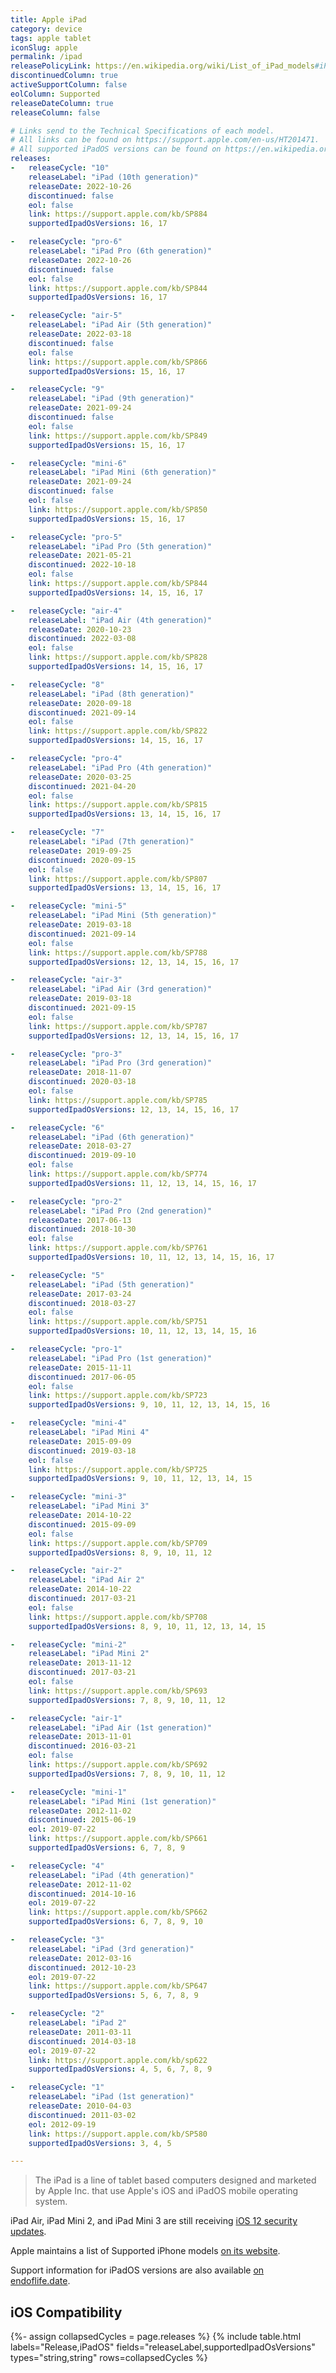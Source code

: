 ```yaml
---
title: Apple iPad
category: device
tags: apple tablet
iconSlug: apple
permalink: /ipad
releasePolicyLink: https://en.wikipedia.org/wiki/List_of_iPad_models#iPad
discontinuedColumn: true
activeSupportColumn: false
eolColumn: Supported
releaseDateColumn: true
releaseColumn: false

# Links send to the Technical Specifications of each model.
# All links can be found on https://support.apple.com/en-us/HT201471.
# All supported iPadOS versions can be found on https://en.wikipedia.org/wiki/List_of_iPad_models#iPad.
releases:
-   releaseCycle: "10"
    releaseLabel: "iPad (10th generation)"
    releaseDate: 2022-10-26
    discontinued: false
    eol: false
    link: https://support.apple.com/kb/SP884
    supportedIpadOsVersions: 16, 17

-   releaseCycle: "pro-6"
    releaseLabel: "iPad Pro (6th generation)"
    releaseDate: 2022-10-26
    discontinued: false
    eol: false
    link: https://support.apple.com/kb/SP844
    supportedIpadOsVersions: 16, 17

-   releaseCycle: "air-5"
    releaseLabel: "iPad Air (5th generation)"
    releaseDate: 2022-03-18
    discontinued: false
    eol: false
    link: https://support.apple.com/kb/SP866
    supportedIpadOsVersions: 15, 16, 17

-   releaseCycle: "9"
    releaseLabel: "iPad (9th generation)"
    releaseDate: 2021-09-24
    discontinued: false
    eol: false
    link: https://support.apple.com/kb/SP849
    supportedIpadOsVersions: 15, 16, 17

-   releaseCycle: "mini-6"
    releaseLabel: "iPad Mini (6th generation)"
    releaseDate: 2021-09-24
    discontinued: false
    eol: false
    link: https://support.apple.com/kb/SP850
    supportedIpadOsVersions: 15, 16, 17

-   releaseCycle: "pro-5"
    releaseLabel: "iPad Pro (5th generation)"
    releaseDate: 2021-05-21
    discontinued: 2022-10-18
    eol: false
    link: https://support.apple.com/kb/SP844
    supportedIpadOsVersions: 14, 15, 16, 17

-   releaseCycle: "air-4"
    releaseLabel: "iPad Air (4th generation)"
    releaseDate: 2020-10-23
    discontinued: 2022-03-08
    eol: false
    link: https://support.apple.com/kb/SP828
    supportedIpadOsVersions: 14, 15, 16, 17

-   releaseCycle: "8"
    releaseLabel: "iPad (8th generation)"
    releaseDate: 2020-09-18
    discontinued: 2021-09-14
    eol: false
    link: https://support.apple.com/kb/SP822
    supportedIpadOsVersions: 14, 15, 16, 17

-   releaseCycle: "pro-4"
    releaseLabel: "iPad Pro (4th generation)"
    releaseDate: 2020-03-25
    discontinued: 2021-04-20
    eol: false
    link: https://support.apple.com/kb/SP815
    supportedIpadOsVersions: 13, 14, 15, 16, 17

-   releaseCycle: "7"
    releaseLabel: "iPad (7th generation)"
    releaseDate: 2019-09-25
    discontinued: 2020-09-15
    eol: false
    link: https://support.apple.com/kb/SP807
    supportedIpadOsVersions: 13, 14, 15, 16, 17

-   releaseCycle: "mini-5"
    releaseLabel: "iPad Mini (5th generation)"
    releaseDate: 2019-03-18
    discontinued: 2021-09-14
    eol: false
    link: https://support.apple.com/kb/SP788
    supportedIpadOsVersions: 12, 13, 14, 15, 16, 17

-   releaseCycle: "air-3"
    releaseLabel: "iPad Air (3rd generation)"
    releaseDate: 2019-03-18
    discontinued: 2021-09-15
    eol: false
    link: https://support.apple.com/kb/SP787
    supportedIpadOsVersions: 12, 13, 14, 15, 16, 17

-   releaseCycle: "pro-3"
    releaseLabel: "iPad Pro (3rd generation)"
    releaseDate: 2018-11-07
    discontinued: 2020-03-18
    eol: false
    link: https://support.apple.com/kb/SP785
    supportedIpadOsVersions: 12, 13, 14, 15, 16, 17

-   releaseCycle: "6"
    releaseLabel: "iPad (6th generation)"
    releaseDate: 2018-03-27
    discontinued: 2019-09-10
    eol: false
    link: https://support.apple.com/kb/SP774
    supportedIpadOsVersions: 11, 12, 13, 14, 15, 16, 17

-   releaseCycle: "pro-2"
    releaseLabel: "iPad Pro (2nd generation)"
    releaseDate: 2017-06-13
    discontinued: 2018-10-30
    eol: false
    link: https://support.apple.com/kb/SP761
    supportedIpadOsVersions: 10, 11, 12, 13, 14, 15, 16, 17

-   releaseCycle: "5"
    releaseLabel: "iPad (5th generation)"
    releaseDate: 2017-03-24
    discontinued: 2018-03-27
    eol: false
    link: https://support.apple.com/kb/SP751
    supportedIpadOsVersions: 10, 11, 12, 13, 14, 15, 16

-   releaseCycle: "pro-1"
    releaseLabel: "iPad Pro (1st generation)"
    releaseDate: 2015-11-11
    discontinued: 2017-06-05
    eol: false
    link: https://support.apple.com/kb/SP723
    supportedIpadOsVersions: 9, 10, 11, 12, 13, 14, 15, 16

-   releaseCycle: "mini-4"
    releaseLabel: "iPad Mini 4"
    releaseDate: 2015-09-09
    discontinued: 2019-03-18
    eol: false
    link: https://support.apple.com/kb/SP725
    supportedIpadOsVersions: 9, 10, 11, 12, 13, 14, 15

-   releaseCycle: "mini-3"
    releaseLabel: "iPad Mini 3"
    releaseDate: 2014-10-22
    discontinued: 2015-09-09
    eol: false
    link: https://support.apple.com/kb/SP709
    supportedIpadOsVersions: 8, 9, 10, 11, 12

-   releaseCycle: "air-2"
    releaseLabel: "iPad Air 2"
    releaseDate: 2014-10-22
    discontinued: 2017-03-21
    eol: false
    link: https://support.apple.com/kb/SP708
    supportedIpadOsVersions: 8, 9, 10, 11, 12, 13, 14, 15

-   releaseCycle: "mini-2"
    releaseLabel: "iPad Mini 2"
    releaseDate: 2013-11-12
    discontinued: 2017-03-21
    eol: false
    link: https://support.apple.com/kb/SP693
    supportedIpadOsVersions: 7, 8, 9, 10, 11, 12

-   releaseCycle: "air-1"
    releaseLabel: "iPad Air (1st generation)"
    releaseDate: 2013-11-01
    discontinued: 2016-03-21
    eol: false
    link: https://support.apple.com/kb/SP692
    supportedIpadOsVersions: 7, 8, 9, 10, 11, 12

-   releaseCycle: "mini-1"
    releaseLabel: "iPad Mini (1st generation)"
    releaseDate: 2012-11-02
    discontinued: 2015-06-19
    eol: 2019-07-22
    link: https://support.apple.com/kb/SP661
    supportedIpadOsVersions: 6, 7, 8, 9

-   releaseCycle: "4"
    releaseLabel: "iPad (4th generation)"
    releaseDate: 2012-11-02
    discontinued: 2014-10-16
    eol: 2019-07-22
    link: https://support.apple.com/kb/SP662
    supportedIpadOsVersions: 6, 7, 8, 9, 10

-   releaseCycle: "3"
    releaseLabel: "iPad (3rd generation)"
    releaseDate: 2012-03-16
    discontinued: 2012-10-23
    eol: 2019-07-22
    link: https://support.apple.com/kb/SP647
    supportedIpadOsVersions: 5, 6, 7, 8, 9

-   releaseCycle: "2"
    releaseLabel: "iPad 2"
    releaseDate: 2011-03-11
    discontinued: 2014-03-18
    eol: 2019-07-22
    link: https://support.apple.com/kb/sp622
    supportedIpadOsVersions: 4, 5, 6, 7, 8, 9

-   releaseCycle: "1"
    releaseLabel: "iPad (1st generation)"
    releaseDate: 2010-04-03
    discontinued: 2011-03-02
    eol: 2012-09-19
    link: https://support.apple.com/kb/SP580
    supportedIpadOsVersions: 3, 4, 5

---
```


> The iPad is a line of tablet based computers designed and marketed by Apple Inc. that use Apple's
> iOS and iPadOS mobile operating system.

iPad Air, iPad Mini 2, and iPad Mini 3 are still receiving [iOS 12 security updates](https://support.apple.com/en-us/HT213597).

Apple maintains a list of Supported iPhone models
[on its website](https://support.apple.com/en-in/guide/ipad/ipad213a25b2/ipados).

Support information for iPadOS versions are also available [on endoflife.date](/ipados).

## iOS Compatibility

{%- assign collapsedCycles = page.releases %}
{% include table.html
  labels="Release,iPadOS"
  fields="releaseLabel,supportedIpadOsVersions"
  types="string,string"
  rows=collapsedCycles %}
